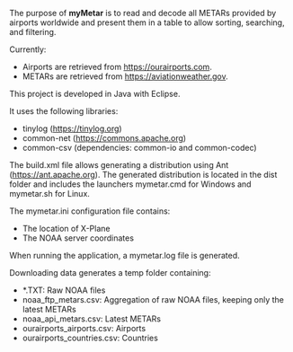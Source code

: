 The purpose of <b>myMetar</b> is to read and decode all METARs provided by airports worldwide and present them in a table to allow sorting, searching, and filtering.

Currently:
- Airports are retrieved from https://ourairports.com.
- METARs are retrieved from https://aviationweather.gov.

This project is developed in Java with Eclipse.

It uses the following libraries:
- tinylog (https://tinylog.org)
- common-net (https://commons.apache.org)
- common-csv (dependencies: common-io and common-codec)

The build.xml file allows generating a distribution using Ant (https://ant.apache.org). The generated distribution is located in the dist folder and includes the launchers mymetar.cmd for Windows and mymetar.sh for Linux.

The mymetar.ini configuration file contains:
- The location of X-Plane
- The NOAA server coordinates

When running the application, a mymetar.log file is generated.

Downloading data generates a temp folder containing:
- *.TXT: Raw NOAA files
- noaa_ftp_metars.csv: Aggregation of raw NOAA files, keeping only the latest METARs
- noaa_api_metars.csv: Latest METARs
- ourairports_airports.csv: Airports
- ourairports_countries.csv: Countries
